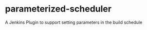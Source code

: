 parameterized-scheduler
=======================

A Jenkins Plugin to support setting parameters in the build schedule
